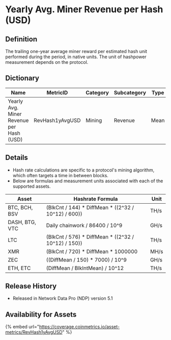 # Yearly Avg. Miner Revenue per Hash (USD)

## Definition

The trailing one-year average miner reward per estimated hash unit performed during the period, in native units. The unit of hashpower measurement depends on the protocol.

## Dictionary

| Name                                     | MetricID        | Category | Subcategory | Type | Unit | Interval |
| ---------------------------------------- | --------------- | -------- | ----------- | ---- | ---- | -------- |
| Yearly Avg. Miner Revenue per Hash (USD) | RevHash1yAvgUSD | Mining   | Revenue     | Mean | USD  | 1 day    |

## Details

* Hash rate calculations are specific to a protocol's mining algorithm, which often targets a time in between blocks.
* Below are formulas and measurement units associated with each of the supported assets.

| Asset          | Hashrate Formula                                      | Unit |
| -------------- | ----------------------------------------------------- | ---- |
| BTC, BCH, BSV  | (BlkCnt / 144) \* DiffMean \* ((2^32 / 10^12) / 600)) | TH/s |
| DASH, BTG, VTC | Daily chainwork / 86400 / 10^9                        | GH/s |
| LTC            | (BlkCnt / 576) \* DiffMean \* ((2^32 / 10^12) / 150)) | TH/s |
| XMR            | (BlkCnt / 720) \* DiffMean \* 1000000                 | MH/s |
| ZEC            | ((DiffMean / 150) \* 7000) / 10^9                     | GH/s |
| ETH, ETC       | (DiffMean / BlkIntMean) / 10^12                       | TH/s |

## Release History

* Released in Network Data Pro (NDP) version 5.1&#x20;

## Availability for Assets

{% embed url="https://coverage.coinmetrics.io/asset-metrics/RevHash1yAvgUSD" %}
